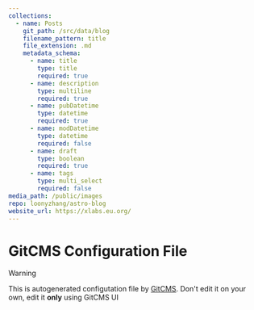 ```yaml
---
collections:
  - name: Posts
    git_path: /src/data/blog
    filename_pattern: title
    file_extension: .md
    metadata_schema:
      - name: title
        type: title
        required: true
      - name: description
        type: multiline
        required: true
      - name: pubDatetime
        type: datetime
        required: true
      - name: modDatetime
        type: datetime
        required: false
      - name: draft
        type: boolean
        required: true
      - name: tags
        type: multi_select
        required: false
media_path: /public/images
repo: loonyzhang/astro-blog
website_url: https://xlabs.eu.org/
---
```

# GitCMS Configuration File
> [!WARNING]
> This is autogenerated configutation file by [GitCMS](https://gitcms.blog). Don't edit it on your own, edit it **only** using GitCMS UI
